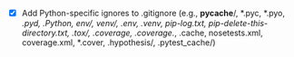 - [x] Add Python-specific ignores to .gitignore (e.g., __pycache__/, *.pyc, *.pyo, *.pyd, .Python, env/, venv/, .env, .venv, pip-log.txt, pip-delete-this-directory.txt, .tox/, .coverage, .coverage.*, .cache, nosetests.xml, coverage.xml, *.cover, .hypothesis/, .pytest_cache/)
